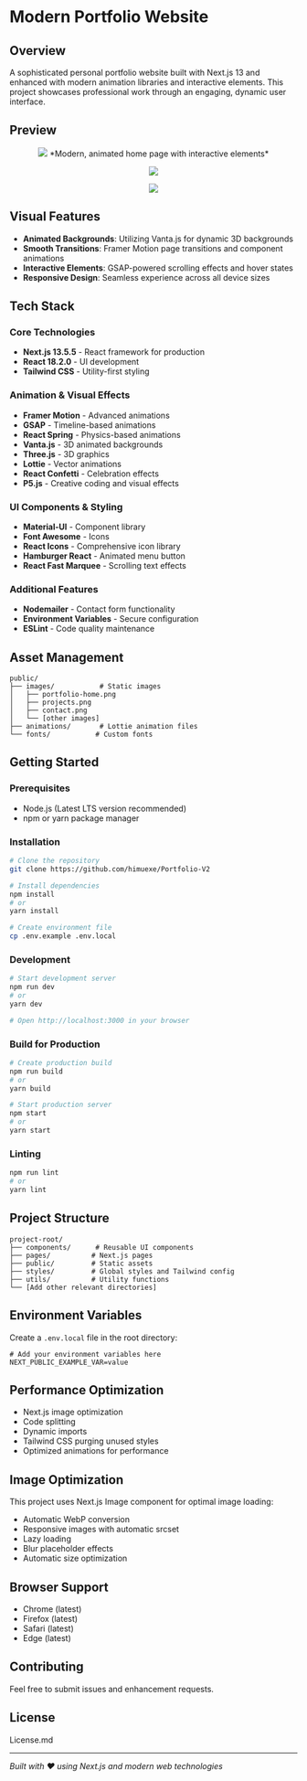 # Modern Portfolio Website

## Overview
A sophisticated personal portfolio website built with Next.js 13 and enhanced with modern animation libraries and interactive elements. This project showcases professional work through an engaging, dynamic user interface.

## Preview


<p align="center">
<img src="https://github.com/himuexe/Portfolio-V3/blob/dedecef9c8c8e96a0f53dc73cf3d41c5a941ac79/public/media/images/Capture.PNG">
*Modern, animated home page with interactive elements*


<p align="center">
<img src="https://github.com/himuexe/Portfolio-V3/blob/dedecef9c8c8e96a0f53dc73cf3d41c5a941ac79/public/media/images/Capture1.PNG">



<p align="center">
<img src="https://github.com/himuexe/Portfolio-V3/blob/dedecef9c8c8e96a0f53dc73cf3d41c5a941ac79/public/media/images/Capture2.PNG">

## Visual Features
- **Animated Backgrounds**: Utilizing Vanta.js for dynamic 3D backgrounds
- **Smooth Transitions**: Framer Motion page transitions and component animations
- **Interactive Elements**: GSAP-powered scrolling effects and hover states
- **Responsive Design**: Seamless experience across all device sizes

## Tech Stack
### Core Technologies
- **Next.js 13.5.5** - React framework for production
- **React 18.2.0** - UI development
- **Tailwind CSS** - Utility-first styling

### Animation & Visual Effects
- **Framer Motion** - Advanced animations
- **GSAP** - Timeline-based animations
- **React Spring** - Physics-based animations
- **Vanta.js** - 3D animated backgrounds
- **Three.js** - 3D graphics
- **Lottie** - Vector animations
- **React Confetti** - Celebration effects
- **P5.js** - Creative coding and visual effects

### UI Components & Styling
- **Material-UI** - Component library
- **Font Awesome** - Icons
- **React Icons** - Comprehensive icon library
- **Hamburger React** - Animated menu button
- **React Fast Marquee** - Scrolling text effects

### Additional Features
- **Nodemailer** - Contact form functionality
- **Environment Variables** - Secure configuration
- **ESLint** - Code quality maintenance

## Asset Management
```
public/
├── images/           # Static images
│   ├── portfolio-home.png
│   ├── projects.png
│   ├── contact.png
│   └── [other images]
├── animations/       # Lottie animation files
└── fonts/           # Custom fonts
```

## Getting Started

### Prerequisites
- Node.js (Latest LTS version recommended)
- npm or yarn package manager

### Installation
```bash
# Clone the repository
git clone https://github.com/himuexe/Portfolio-V2

# Install dependencies
npm install
# or
yarn install

# Create environment file
cp .env.example .env.local
```

### Development
```bash
# Start development server
npm run dev
# or
yarn dev

# Open http://localhost:3000 in your browser
```

### Build for Production
```bash
# Create production build
npm run build
# or
yarn build

# Start production server
npm start
# or
yarn start
```

### Linting
```bash
npm run lint
# or
yarn lint
```

## Project Structure
```
project-root/
├── components/      # Reusable UI components
├── pages/          # Next.js pages
├── public/         # Static assets
├── styles/         # Global styles and Tailwind config
├── utils/          # Utility functions
└── [Add other relevant directories]
```

## Environment Variables
Create a `.env.local` file in the root directory:
```env
# Add your environment variables here
NEXT_PUBLIC_EXAMPLE_VAR=value
```

## Performance Optimization
- Next.js image optimization
- Code splitting
- Dynamic imports
- Tailwind CSS purging unused styles
- Optimized animations for performance

## Image Optimization
This project uses Next.js Image component for optimal image loading:
- Automatic WebP conversion
- Responsive images with automatic srcset
- Lazy loading
- Blur placeholder effects
- Automatic size optimization

## Browser Support
- Chrome (latest)
- Firefox (latest)
- Safari (latest)
- Edge (latest)

## Contributing
Feel free to submit issues and enhancement requests.

## License
License.md

---
*Built with ❤️ using Next.js and modern web technologies*








